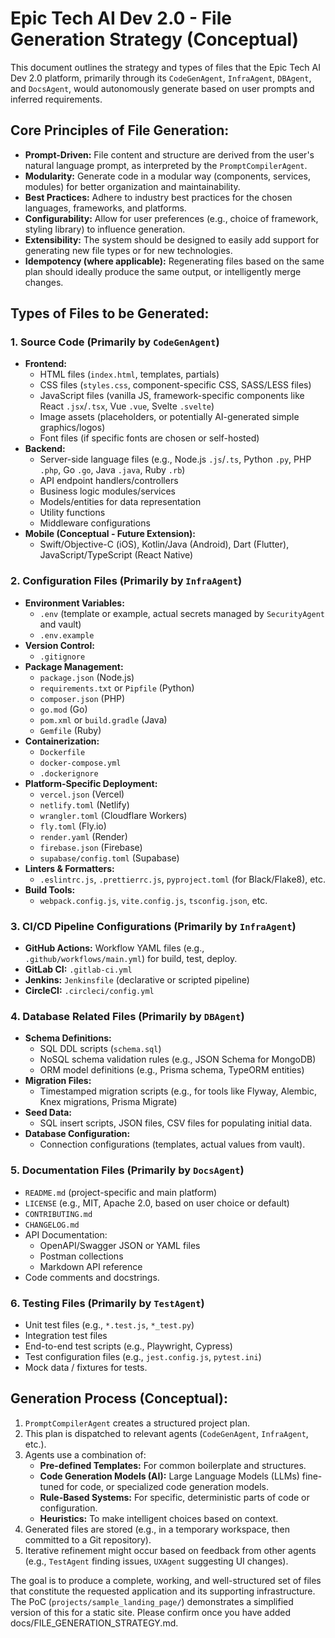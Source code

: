 # Epic Tech AI Dev 2.0 - File Generation Strategy (Conceptual)

This document outlines the strategy and types of files that the Epic Tech AI Dev 2.0 platform, primarily through its `CodeGenAgent`, `InfraAgent`, `DBAgent`, and `DocsAgent`, would autonomously generate based on user prompts and inferred requirements.

## Core Principles of File Generation:

-   **Prompt-Driven:** File content and structure are derived from the user's natural language prompt, as interpreted by the `PromptCompilerAgent`.
-   **Modularity:** Generate code in a modular way (components, services, modules) for better organization and maintainability.
-   **Best Practices:** Adhere to industry best practices for the chosen languages, frameworks, and platforms.
-   **Configurability:** Allow for user preferences (e.g., choice of framework, styling library) to influence generation.
-   **Extensibility:** The system should be designed to easily add support for generating new file types or for new technologies.
-   **Idempotency (where applicable):** Regenerating files based on the same plan should ideally produce the same output, or intelligently merge changes.

## Types of Files to be Generated:

### 1. Source Code (Primarily by `CodeGenAgent`)

-   **Frontend:**
    -   HTML files (`index.html`, templates, partials)
    -   CSS files (`styles.css`, component-specific CSS, SASS/LESS files)
    -   JavaScript files (vanilla JS, framework-specific components like React `.jsx`/`.tsx`, Vue `.vue`, Svelte `.svelte`)
    -   Image assets (placeholders, or potentially AI-generated simple graphics/logos)
    -   Font files (if specific fonts are chosen or self-hosted)
-   **Backend:**
    -   Server-side language files (e.g., Node.js `.js`/`.ts`, Python `.py`, PHP `.php`, Go `.go`, Java `.java`, Ruby `.rb`)
    -   API endpoint handlers/controllers
    -   Business logic modules/services
    -   Models/entities for data representation
    -   Utility functions
    -   Middleware configurations
-   **Mobile (Conceptual - Future Extension):**
    -   Swift/Objective-C (iOS), Kotlin/Java (Android), Dart (Flutter), JavaScript/TypeScript (React Native)

### 2. Configuration Files (Primarily by `InfraAgent`)

-   **Environment Variables:**
    -   `.env` (template or example, actual secrets managed by `SecurityAgent` and vault)
    -   `.env.example`
-   **Version Control:**
    -   `.gitignore`
-   **Package Management:**
    -   `package.json` (Node.js)
    -   `requirements.txt` or `Pipfile` (Python)
    -   `composer.json` (PHP)
    -   `go.mod` (Go)
    -   `pom.xml` or `build.gradle` (Java)
    -   `Gemfile` (Ruby)
-   **Containerization:**
    -   `Dockerfile`
    -   `docker-compose.yml`
    -   `.dockerignore`
-   **Platform-Specific Deployment:**
    -   `vercel.json` (Vercel)
    -   `netlify.toml` (Netlify)
    -   `wrangler.toml` (Cloudflare Workers)
    -   `fly.toml` (Fly.io)
    -   `render.yaml` (Render)
    -   `firebase.json` (Firebase)
    -   `supabase/config.toml` (Supabase)
-   **Linters & Formatters:**
    -   `.eslintrc.js`, `.prettierrc.js`, `pyproject.toml` (for Black/Flake8), etc.
-   **Build Tools:**
    -   `webpack.config.js`, `vite.config.js`, `tsconfig.json`, etc.

### 3. CI/CD Pipeline Configurations (Primarily by `InfraAgent`)

-   **GitHub Actions:** Workflow YAML files (e.g., `.github/workflows/main.yml`) for build, test, deploy.
-   **GitLab CI:** `.gitlab-ci.yml`
-   **Jenkins:** `Jenkinsfile` (declarative or scripted pipeline)
-   **CircleCI:** `.circleci/config.yml`

### 4. Database Related Files (Primarily by `DBAgent`)

-   **Schema Definitions:**
    -   SQL DDL scripts (`schema.sql`)
    -   NoSQL schema validation rules (e.g., JSON Schema for MongoDB)
    -   ORM model definitions (e.g., Prisma schema, TypeORM entities)
-   **Migration Files:**
    -   Timestamped migration scripts (e.g., for tools like Flyway, Alembic, Knex migrations, Prisma Migrate)
-   **Seed Data:**
    -   SQL insert scripts, JSON files, CSV files for populating initial data.
-   **Database Configuration:**
    -   Connection configurations (templates, actual values from vault).

### 5. Documentation Files (Primarily by `DocsAgent`)

-   `README.md` (project-specific and main platform)
-   `LICENSE` (e.g., MIT, Apache 2.0, based on user choice or default)
-   `CONTRIBUTING.md`
-   `CHANGELOG.md`
-   API Documentation:
    -   OpenAPI/Swagger JSON or YAML files
    -   Postman collections
    -   Markdown API reference
-   Code comments and docstrings.

### 6. Testing Files (Primarily by `TestAgent`)

-   Unit test files (e.g., `*.test.js`, `*_test.py`)
-   Integration test files
-   End-to-end test scripts (e.g., Playwright, Cypress)
-   Test configuration files (e.g., `jest.config.js`, `pytest.ini`)
-   Mock data / fixtures for tests.

## Generation Process (Conceptual):

1.  `PromptCompilerAgent` creates a structured project plan.
2.  This plan is dispatched to relevant agents (`CodeGenAgent`, `InfraAgent`, etc.).
3.  Agents use a combination of:
    -   **Pre-defined Templates:** For common boilerplate and structures.
    -   **Code Generation Models (AI):** Large Language Models (LLMs) fine-tuned for code, or specialized code generation models.
    -   **Rule-Based Systems:** For specific, deterministic parts of code or configuration.
    -   **Heuristics:** To make intelligent choices based on context.
4.  Generated files are stored (e.g., in a temporary workspace, then committed to a Git repository).
5.  Iterative refinement might occur based on feedback from other agents (e.g., `TestAgent` finding issues, `UXAgent` suggesting UI changes).

The goal is to produce a complete, working, and well-structured set of files that constitute the requested application and its supporting infrastructure. The PoC (`projects/sample_landing_page/`) demonstrates a simplified version of this for a static site.
Please confirm once you have added docs/FILE_GENERATION_STRATEGY.md.
